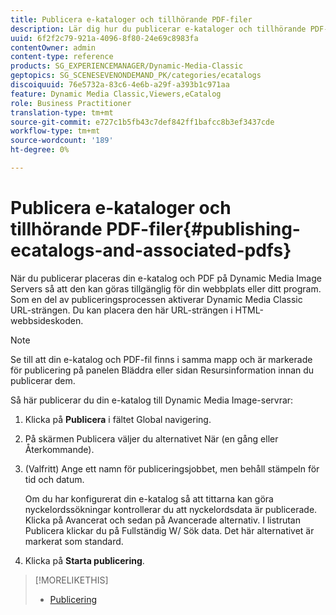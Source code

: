 ```yaml
---
title: Publicera e-kataloger och tillhörande PDF-filer
description: Lär dig hur du publicerar e-kataloger och tillhörande PDF-filer.
uuid: 6f2f2c79-921a-4096-8f80-24e69c8983fa
contentOwner: admin
content-type: reference
products: SG_EXPERIENCEMANAGER/Dynamic-Media-Classic
geptopics: SG_SCENESEVENONDEMAND_PK/categories/ecatalogs
discoiquuid: 76e5732a-83c6-4e6b-a29f-a393b1c971aa
feature: Dynamic Media Classic,Viewers,eCatalog
role: Business Practitioner
translation-type: tm+mt
source-git-commit: e727c1b5fb43c7def842ff1bafcc8b3ef3437cde
workflow-type: tm+mt
source-wordcount: '189'
ht-degree: 0%

---
```



# Publicera e-kataloger och tillhörande PDF-filer{#publishing-ecatalogs-and-associated-pdfs}

När du publicerar placeras din e-katalog och PDF på Dynamic Media Image Servers så att den kan göras tillgänglig för din webbplats eller ditt program. Som en del av publiceringsprocessen aktiverar Dynamic Media Classic URL-strängen. Du kan placera den här URL-strängen i HTML-webbsideskoden.

>[!NOTE]
>
>Se till att din e-katalog och PDF-fil finns i samma mapp och är markerade för publicering på panelen Bläddra eller sidan Resursinformation innan du publicerar dem.

Så här publicerar du din e-katalog till Dynamic Media Image-servrar:

1. Klicka på **Publicera** i fältet Global navigering.
1. På skärmen Publicera väljer du alternativet När (en gång eller Återkommande).
1. (Valfritt) Ange ett namn för publiceringsjobbet, men behåll stämpeln för tid och datum.

   Om du har konfigurerat din e-katalog så att tittarna kan göra nyckelordssökningar kontrollerar du att nyckelordsdata är publicerade. Klicka på Avancerat och sedan på Avancerade alternativ. I listrutan Publicera klickar du på Fullständig W/ Sök data. Det här alternativet är markerat som standard.

1. Klicka på **Starta publicering**.

>[!MORELIKETHIS]
>
>* [Publicering](publishing-files.md)


